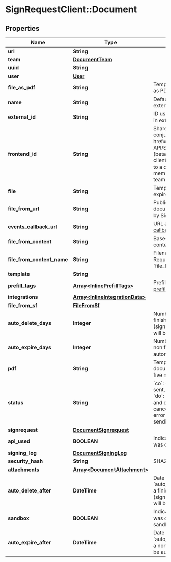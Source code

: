 # SignRequestClient::Document

## Properties
Name | Type | Description | Notes
------------ | ------------- | ------------- | -------------
**url** | **String** |  | [optional] 
**team** | [**DocumentTeam**](DocumentTeam.md) |  | [optional] 
**uuid** | **String** |  | [optional] 
**user** | [**User**](User.md) |  | [optional] 
**file_as_pdf** | **String** | Temporary URL to original file as PDF, expires in five minutes | [optional] 
**name** | **String** | Defaults to filename, including extension | [optional] 
**external_id** | **String** | ID used to reference document in external system | [optional] 
**frontend_id** | **String** | Shared secret used in conjunction with &lt;a href&#x3D;\&quot;#section/Frontend-API/SignRequest-js-client-(beta)\&quot;&gt;SignRequest-js client&lt;/a&gt; to grant user access to a document that&#39;s not a member of the document&#39;s team | [optional] 
**file** | **String** | Temporary URL to original file, expires in five minutes | [optional] 
**file_from_url** | **String** | Publicly accessible URL of document to be downloaded by SignRequest | [optional] 
**events_callback_url** | **String** | URL at which to receive [event callbacks](#section/Events/Events-callback) for this document | [optional] 
**file_from_content** | **String** | Base64 encoded document content | [optional] 
**file_from_content_name** | **String** | Filename, including extension. Required when using &#x60;file_from_content&#x60;. | [optional] 
**template** | **String** |  | [optional] 
**prefill_tags** | [**Array&lt;InlinePrefillTags&gt;**](InlinePrefillTags.md) | Prefill signer input data, see [prefill tags](#section/Preparing-a-document/Prefill-tags-templates) | [optional] 
**integrations** | [**Array&lt;InlineIntegrationData&gt;**](InlineIntegrationData.md) |  | [optional] 
**file_from_sf** | [**FileFromSf**](FileFromSf.md) |  | [optional] 
**auto_delete_days** | **Integer** | Number of days after which a finished document (signed/cancelled/declined) will be automatically deleted | [optional] 
**auto_expire_days** | **Integer** | Number of days after which a non finished document will be automatically expired | [optional] 
**pdf** | **String** | Temporary URL to signed document as PDF, expires in five minutes | [optional] 
**status** | **String** | &#x60;co&#x60;: converting, &#x60;ne&#x60;: new, &#x60;se&#x60;: sent, &#x60;vi&#x60;: viewed, &#x60;si&#x60;: signed, &#x60;do&#x60;: downloaded, &#x60;sd&#x60;: signed and downloaded, &#x60;ca&#x60;: cancelled, &#x60;de&#x60;: declined, &#x60;ec&#x60;: error converting, &#x60;es&#x60;: error sending, &#x60;xp&#x60;: expired | [optional] 
**signrequest** | [**DocumentSignrequest**](DocumentSignrequest.md) |  | [optional] 
**api_used** | **BOOLEAN** | Indicates whether document was created using the API | [optional] 
**signing_log** | [**DocumentSigningLog**](DocumentSigningLog.md) |  | [optional] 
**security_hash** | **String** | SHA256 hash of PDF contents | [optional] 
**attachments** | [**Array&lt;DocumentAttachment&gt;**](DocumentAttachment.md) |  | [optional] 
**auto_delete_after** | **DateTime** | Date and time calculated using &#x60;auto_delete_days&#x60; after which a finished document (signed/cancelled/declined) will be automatically deleted | [optional] 
**sandbox** | **BOOLEAN** | Indicates whether document was created as part of a sandbox team | [optional] 
**auto_expire_after** | **DateTime** | Date and time calculated using &#x60;auto_expire_days&#x60; after which a non finished document will be automatically expired | [optional] 


